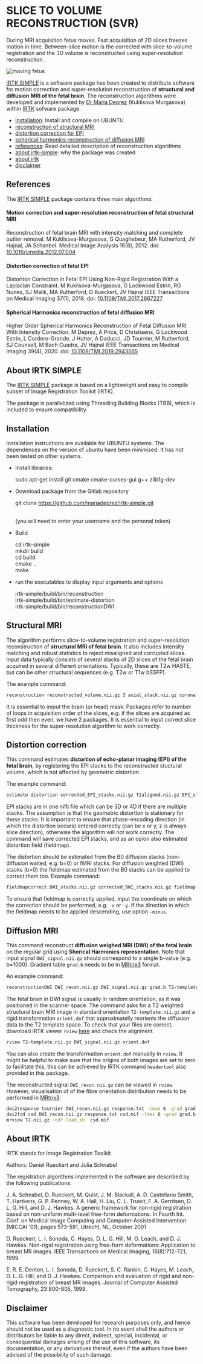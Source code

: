 
# SLICE TO VOLUME RECONSTRUCTION (SVR)

During MRI acquisition fetus moves. Fast acquisition of 2D slices freezes motion in time. Between-slice motion is the corrected with slice-to-volume registration and the 3D volume is reconstructed using super-resolution reconstruction.

![moving fetus](https://github.com/mariadeprez/irtk-simple/blob/main/fetus.gif)

[IRTK SIMPLE](https://github.com/mariadeprez/irtk-simple) is a  software package has been created to distribute software for motion correction and super-resolution reconstruction of **structural and diffusion MRI of the fetal brain**. The reconstruction algorithms were developed and implemented by [Dr Maria Deprez](https://www.kcl.ac.uk/people/maria-deprez) (Kuklisova Murgasova) within [IRTK](https://biomedia.doc.ic.ac.uk/software/irtk/) sofware package.

- [installation](https://github.com/mariadeprez/irtk-simple?tab=readme-ov-file#installation): Install and compile on UBUNTU
- [reconstruction of structural MRI](https://github.com/mariadeprez/irtk-simple?tab=readme-ov-file#structural-mri)
- [distortion correction for EPI](https://github.com/mariadeprez/irtk-simple?tab=readme-ov-file#distortion-correction)
- [spherical harmonics reconstruction of diffusion MRI](https://github.com/mariadeprez/irtk-simple?tab=readme-ov-file#diffusion-mri)
- [references](https://github.com/mariadeprez/irtk-simple?tab=readme-ov-file#references): Read detailed description of reconstruction algorithms
- [about irtk-simple](https://github.com/mariadeprez/irtk-simple?tab=readme-ov-file#about-irtk-simple): why the package was created
- [about irtk](https://github.com/mariadeprez/irtk-simple?tab=readme-ov-file#about-irtk)
- [disclaimer](https://github.com/mariadeprez/irtk-simple?tab=readme-ov-file#disclaimer)




References
----------

The [IRTK SIMPLE](https://github.com/mariadeprez/irtk-simple) package contains three main algorithms:

#### Motion correction and super-resolution reconstruction of fetal structural MRI
Reconstruction of fetal brain MRI with intensity matching and complete outlier removal. 
M Kuklisova-Murgasova, G Quaghebeur, MA Rutherford, JV Hajnal, JA Schanbel. 
Medical Image Analysis 16(8), 2012. doi: [10.1016/j.media.2012.07.004](https://doi.org/10.1016/j.media.2012.07.004)

#### Distortion correction of  fetal EPI
Distortion Correction in Fetal EPI Using Non-Rigid Registration With a Laplacian Constraint.
M Kuklisova-Murgasova, G Lockwood Estrin, RG Nunes, SJ Malik, MA Rutherford, D Rueckert, JV Hajnal
IEEE Transactions on Medical Imaging 37(1), 2018.
doi: [10.1109/TMI.2017.2667227](https://doi.org/10.1109/tmi.2017.2667227)

#### Spherical Harmonics reconstruction of fetal diffusion MRI
Higher Order Spherical Harmonics Reconstruction of Fetal Diffusion MRI With Intensity Correction.
M Deprez, A Price, D Christiaens, G Lockwood Estrin, L Cordero-Grande, J Hutter, A Daducci, JD Tournier, M Rutherford, SJ Counsell, M Bach Cuadra, JV Hajnal
IEEE Transactions on Medical Imaging 39(4), 2020.
doi: [10.1109/TMI.2019.2943565](https://doi.org/10.1109/tmi.2019.2943565)

About IRTK SIMPLE
-----
The [IRTK SIMPLE](https://github.com/mariadeprez/irtk-simple) package is based on a lightweight and easy to compile 
subset of Image Registration Toolkit (IRTK).

The package is parallelized using Threading Building Blocks (TBB), which is included
to ensure compatibility. 

Installation
------------

Installation instructions are available for UBUNTU systems. The dependences on the version of ubuntu have been minimised. It has not been tested on other systems.

* Install libraries:

	sudo apt-get install git cmake cmake-curses-gui g++ zlib1g-dev 

* Download package from the Gitlab repository

	git clone https://github.com/mariadeprez/irtk-simple.git
  	
	<br>(you will need to enter your username and the personal token)

* Build

	cd irtk-simple <br>
	mkdir build <br>
	cd build <br>
	cmake .. <br>
	make

* run the executables to display input arguments and options

	irtk-simple/build/bin/reconstruction <br>
	irtk-simple/build/bin/estimate-distortion <br>
	irtk-simple/build/bin/reconstructionDWI <br>

Structural MRI
---

The algorithm performs slice-to-volume registration and super-resolution reconstruction 
of **structural MRI of fetal brain**. It also includes intensity matching and robust statistics to 
reject misaligned and corrupted slices. Input data typically consists of several stacks of 2D slices 
of the fetal brain acquired in several different orientations. Typically, these are T2w HASTE, but
can be other structural sequences (e.g. T2w or T1w bSSFP). 

The example command:
```bash
reconstruction reconstructed_volume.nii.gz 3 axial_stack.nii.gz coronal_stack.nii.gz sagital_stack.nii.gz -mask axial_mask.nii.gz -packages 2 2 2 -thickness 2.5 2.5 2.5
```
It is essential to imput the brain (or head) mask. Packages refer to number of loops in acquisition order of the slices, 
e.g. if the slices are acquired as first odd then even, we have 2 packages. It is essential to input correct slice thickness 
for the super-resolution algorithm to work correctly.


Distortion correction
---

This command estimates **distortion of echo-planar imaging (EPI) of the fetal brain**, by registering the EPI stacks 
to the reconstructed stuctural volume, which is not affected by geometric distortion. 

The example command:
```bash
estimate-distortion corrected_EPI_stacks.nii.gz T2aligned.nii.gz EPI_stacks.nii.gz -thickness 3.5 -mask mask.nii.gz  -phase y  -packages 2 -save_fieldmap fieldmap.nii.gz  
```
EPI stacks are in one nifti file which can be 3D or 4D if there are multiple stacks. The assumption is that the geometric distortion is stationary for these stacks. 
It is important to ensure that phase-encoding direction (in which the distortion occurs) entered correctly (can be x or y, z is always slice direction), otherwise
the algorithm will not work correctly. The command will save corrected EPI stacks, and as an opion also estimated distortion field (fieldmap).

The distortion should be estimated from the B0 diffusion stacks (non-diffusion waited, e.g. b=0) or fMRI stacks. For diffusion weighted (DWI) stacks (b>0) 
the fieldmap estimated from the B0 stacks can be applied to correct them too. Example command:
```bash
fieldmapcorrect DWI_stacks.nii.gz corrected_DWI_stacks.nii.gz fieldmap.nii.gz -y
```
To ensure that fieldmap is correctly applied, input the coordinate on which the correction should be performed, 
e.g. `-x` or `-y`. If the direction in which the fieldmap needs to be applied descending, use option `-minus`.



Diffusion MRI
---
This command reconstruct **diffusion weighed MRI (DWI) of the fetal brain** on the regular grid using **Sherical Harmonics representation**. Note that input signal `DWI_signal.nii.gz` should correspond 
to a single b-value (e.g. b=1000). Gradient table `grad.b` needs to be in [MRtrix3](https://www.mrtrix.org/) format.

An example command:
```bash
reconstructionDWI DWI_recon.nii.gz DWI_signal.nii.gz grad.b T2-template.nii.gz orient.dof -mask $mask -packages 2 -resolution 2
```
The fetal brain in DWI signal is usually in random orientation, as it was positioned in the scanner space. The command asks for a T2 weighted structural brain MRI image in standard orientation `T2-template.nii.gz` and a rigid transformation `orient.dof` that approximatelly reorients the diffusion data to the T2 template space. To check that your files are correct, download IRTK viewer `rview` 
[here](https://www.doc.ic.ac.uk/~dr/software/download.html) and check the alignment.
```bash
rview T2-template.nii.gz DWI_signal.nii.gz orient.dof
```
You can also create the transformation `orient.dof` manually in `rview`. It might be helpful to make sure that the origins of both images are set to zero to facilitate this, this can be achieved by IRTK command `headertool` also provided in this package.

The reconstructed signal `DWI_recon.nii.gz` can be viewed in `rview`. However, visualisation of of the fibre orientation distribution needs to be performed in [MRtrix3](https://www.mrtrix.org/):
```bash
dwi2response tournier DWI_recon.nii.gz response.txt -lmax 6 -grad grad.b -mask mask.nii.gz
dwi2fod csd DWI_recon.nii.gz response.txt csd.mif -lmax 6 -grad grad.b -mask mask.nii.gz
mrview T2.nii.gz -odf.load_sh  csd.mif
```


About IRTK
---	

IRTK stands for Image Registration Toolkit

Authors: Daniel Rueckert and Julia Schnabel 

The registration algorithms implemented in the software are described by 
the following publications:

J. A. Schnabel, D. Rueckert, M. Quist, J. M. Blackall, A. D. Castellano Smith, 
T. Hartkens, G. P. Penney, W. A. Hall, H. Liu, C. L. Truwit, F. A. Gerritsen, 
D. L. G. Hill, and D. J. Hawkes. A generic framework for non-rigid registration 
based on non-uniform multi-level free-form deformations. In Fourth Int. Conf. on 
Medical Image Computing and Computer-Assisted Intervention (MICCAI '01), pages 
573-581, Utrecht, NL, October 2001

D. Rueckert, L. I. Sonoda, C. Hayes, D. L. G. Hill, M. O. Leach, and D. J. Hawkes. 
Non-rigid registration using free-form deformations: Application to breast MR 
images. IEEE Transactions on Medical Imaging, 18(8):712-721, 1999.

E. R. E. Denton, L. I. Sonoda, D. Rueckert, S. C. Rankin, C. Hayes, M. Leach, D. 
L. G. Hill, and D. J. Hawkes. Comparison and evaluation of rigid and non-rigid 
registration of breast MR images. Journal of Computer Assisted Tomography, 
23:800-805, 1999.

Disclaimer
---

This software has been developed for research purposes only, and hence should not be 
used as a diagnostic tool. In no event shall the authors or distributors be liable to 
any direct, indirect, special, incidental, or consequential damages arising of the use 
of this software, its documentation, or any derivatives thereof, even if the authors 
have been advised of the possibility of such damage.


